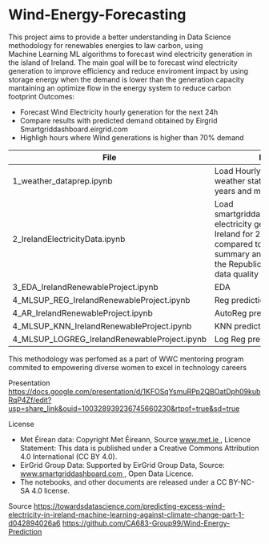 # Wind-Energy-Forecasting
This project aims to provide a better understanding in Data Science methodology for renewables energies to law carbon, using  
Machine Learning ML algorithms to forecast wind electricity generation in the island of Ireland.
The main goal will be to forecast wind electricity generation to improve efficiency and reduce enviroment impact by using storage energy
when the demand is lower than the generation capacity mantaining an optimize flow in the energy system to reduce carbon footprint
Outcomes:
- Forecast Wind Electricity hourly generation for the next 24h
- Compare results with predicted demand obtained by Eirgrid Smartgriddashboard.eirgrid.com 
- Highligh hours where Wind generations is higher than 70% demand 

| File | Purpose |
|------|--------|
| 1_weather_dataprep.ipynb | Load Hourly Met.ie data for 5 weather stations for the last 4 years and merge into 1 file|
| 2_IrelandElectricityData.ipynb | Load smartgriddashboard.eirgrid.com electricity generation data from Ireland for 2017-2022 and compared to SEAI monthly summary and Eirgrid data for the Republic of Ireland to check data quality | 
| 3_EDA_IrelandRenewableProject.ipynb | EDA |
| 4_MLSUP_REG_IrelandRenewableProject.ipynb | Reg prediction model | 
| 4_AR_IrelandRenewableProject.ipynb | AutoReg prediction model | 
| 4_MLSUP_KNN_IrelandRenewableProject.ipynb | KNN prediction model |
| 4_MLSUP_LOGREG_IrelandRenewableProject.ipynb | Log Reg prediction model |

This methodology was perfomed as a part of WWC mentoring program commited to empowering diverse women to excel in technology careers

Presentation
https://docs.google.com/presentation/d/1KFOSqYsmuRPp2QBOatDph09kubRqP4Zf/edit?usp=share_link&ouid=100328939236745660230&rtpof=true&sd=true

License
- Met Éirean data: Copyright Met Éireann, Source www.met.ie , Licence Statement: This data is published under a Creative Commons Attribution 4.0 International (CC BY 4.0).
- EirGrid Group Data: Supported by EirGrid Group Data, Source: www.smartgriddashboard.com , Open Data Licence.
- The notebooks, and other documents are released under a CC BY-NC-SA 4.0 license. 

Source
https://towardsdatascience.com/predicting-excess-wind-electricity-in-ireland-machine-learning-against-climate-change-part-1-d042894026a6 
https://github.com/CA683-Group99/Wind-Energy-Prediction

